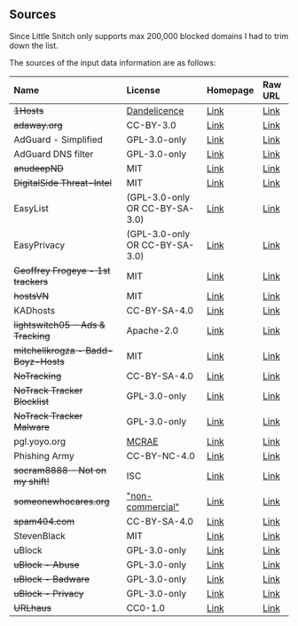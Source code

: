 ## Sources

Since Little Snitch only supports max 200,000 blocked domains I had to trim down the list.

The sources of the input data information are as follows:

| Name                                     | License                                             | Homepage                                        | Raw URL                                    |
|:-----------------------------------------|:----------------------------------------------------|:------------------------------------------------|:-------------------------------------------|
| ~~1Hosts~~                               | [Dandelicence][license-1hosts]                      | [Link][homepage-1hosts]                         | [Link][source-1hosts]                      |
| ~~adaway.org~~                           | CC-BY-3.0                                           | [Link][homepage-adaway.org]                     | [Link][source-adaway.org]                  |
| AdGuard - Simplified                     | GPL-3.0-only                                        | [Link][homepage-adguard-simplified]             | [Link][source-adguard-simplified]          |
| AdGuard DNS filter                       | GPL-3.0-only                                        | [Link][homepage-AdGuardSDNSFilter]              | [Link][source-AdGuardSDNSFilter]           |
| ~~anudeepND~~                            | MIT                                                 | [Link][homepage-anudeepND]                      | [Link][source-anudeepND]                   |
| ~~DigitalSide Threat-Intel~~             | MIT                                                 | [Link][homepage-digitalside-threat-intel]       | [Link][source-digitalside-threat-intel]    |
| EasyList                                 | (GPL-3.0-only OR CC-BY-SA-3.0)                      | [Link][homepage-easylist]                       | [Link][source-easylist]                    |
| EasyPrivacy                              | (GPL-3.0-only OR CC-BY-SA-3.0)                      | [Link][homepage-easyprivacy]                    | [Link][source-easyprivacy]                 |
| ~~Geoffrey Frogeye - 1st trackers~~      | MIT                                                 | [Link][homepage-gfrogeye-1st-trackers]          | [Link][source-gfrogeye-1st-trackers]       |
| ~~hostsVN~~                              | MIT                                                 | [Link][homepage-hostsvn]                        | [Link][source-hostsvn]                     |
| KADhosts                                 | CC-BY-SA-4.0                                        | [Link][homepage-kadhosts]                       | [Link][source-kadhosts]                    | 
| ~~lightswitch05 - Ads & Tracking~~       | Apache-2.0                                          | [Link][homepage-lightswitch05]                  | [Link][source-lightswitch05]               |
| ~~mitchellkrogza - Badd-Boyz-Hosts~~     | MIT                                                 | [Link][homepage-mitchellkrogza-badd-boyz]       | [Link][source-mitchellkrogza-badd-boyz]    |   
| ~~NoTracking~~                           | CC-BY-SA-4.0                                        | [Link][homepage-notracking]                     | [Link][source-notracking]                  |   
| ~~NoTrack Tracker Blocklist~~            | GPL-3.0-only                                        | [Link][homepage-notrack-blocklist]              | [Link][source-notrack-blocklist]           |   
| ~~NoTrack Tracker Malware~~              | GPL-3.0-only                                        | [Link][homepage-notrack-malware]                | [Link][source-notrack-malware]             |   
| pgl.yoyo.org                             | [MCRAE][license-pgl.yoyo.org]                       | [Link][homepage-pgl.yoyo.org]                   | [Link][source-pgl.yoyo.org]                |  
| Phishing Army                            | CC-BY-NC-4.0                                        | [Link][homepage-phishing.army]                  | [Link][source-phishing.army]               |
| ~~socram8888 - Not on my shift!~~        | ISC                                                 | [Link][homepage-socram8888-notonmyshift]        | [Link][source-socram8888-notonmyshift]     |
| ~~someonewhocares.org~~                  | ["non-commercial"][license-someonewhocares.org]     | [Link][homepage-someonewhocares.org]            | [Link][source-someonewhocares.org]         |
| ~~spam404.com~~                          | CC-BY-SA-4.0                                        | [Link][homepage-spam404.com]                    | [Link][source-spam404.com]                 |
| StevenBlack                              | MIT                                                 | [Link][homepage-stevenblack]                    | [Link][source-stevenblack]                 |
| uBlock                                   | GPL-3.0-only                                        | [Link][homepage-ublock]                         | [Link][source-ublock]                      |
| ~~uBlock - Abuse~~                       | GPL-3.0-only                                        | [Link][homepage-ublock-abuse]                   | [Link][source-ublock-abuse]                | 
| ~~uBlock - Badware~~                     | GPL-3.0-only                                        | [Link][homepage-ublock-badware]                 | [Link][source-ublock-badware]              |
| ~~uBlock - Privacy~~                     | GPL-3.0-only                                        | [Link][homepage-ublock-privacy]                 | [Link][source-ublock-privacy]              |
| ~~URLhaus~~                              | CC0-1.0                                             | [Link][homepage-urlhaus]                        | [Link][source-urlhaus]                     |

[homepage-1hosts]: https://github.com/badmojr/1Hosts/
[license-1hosts]: https://github.com/DandelionSprout/Dandelicence/blob/master/DandelicenceNewestVersion.md
[source-1hosts]: https://badmojr.github.io/1Hosts/Pro/hosts.txt

[homepage-adaway.org]: https://adaway.org
[source-adaway.org]: https://adaway.org/hosts.txt

[homepage-adguard-simplified]: https://github.com/AdguardTeam/AdGuardSDNSFilter
[source-adguard-simplified]: https://filters.adtidy.org/extension/chromium/filters/15.txt

[homepage-AdGuardSDNSFilter]: https://github.com/AdguardTeam/AdguardSDNSFilter
[source-AdGuardSDNSFilter]: https://adguardteam.github.io/AdGuardSDNSFilter/Filters/filter.txt

[homepage-anudeepND]: https://github.com/anudeepND/blacklist
[source-anudeepND]: https://raw.githubusercontent.com/anudeepND/blacklist/master/adservers.txt

[homepage-digitalside-threat-intel]: https://osint.digitalside.it
[source-digitalside-threat-intel]: https://osint.digitalside.it/Threat-Intel/lists/latestdomains.txt

[homepage-easylist]: https://easylist.to
[source-easylist]: https://easylist.to/easylist/easylist.txt

[homepage-easyprivacy]: https://easylist.to
[source-easyprivacy]: https://easylist.to/easylist/easyprivacy.txt

[homepage-gfrogeye-1st-trackers]: https://hostfiles.frogeye.fr
[source-gfrogeye-1st-trackers]: https://hostfiles.frogeye.fr/firstparty-trackers.txt

[homepage-hostsvn]: https://github.com/bigdargon/hostsVN
[source-hostsvn]: https://raw.githubusercontent.com/bigdargon/hostsVN/master/option/hosts-VN

[homepage-kadhosts]: https://github.com/PolishFiltersTeam/KADhosts
[source-kadhosts]: https://raw.githubusercontent.com/PolishFiltersTeam/KADhosts/master/KADhosts.txt

[homepage-lightswitch05]: https://www.github.developerdan.com/hosts/
[source-lightswitch05]: https://www.github.developerdan.com/hosts/lists/ads-and-tracking-extended.txt

[homepage-malwaredomains.com-id]: https://www.malwaredomains.com
[source-malwaredomains.com-id]: https://mirror1.malwaredomains.com/files/immortal_domains.txt

[homepage-malwaredomains.com-jd]: https://www.malwaredomains.com
[source-malwaredomains.com-jd]: https://mirror1.malwaredomains.com/files/justdomains

[homepage-mitchellkrogza-badd-boyz]: https://github.com/mitchellkrogza/Badd-Boyz-Hosts
[source-mitchellkrogza-badd-boyz]: https://raw.githubusercontent.com/mitchellkrogza/Badd-Boyz-Hosts/master/hosts

[homepage-notracking]: https://github.com/mitchellkrogza/Badd-Boyz-Hosts
[source-notracking]: https://raw.githubusercontent.com/notracking/hosts-blocklists/master/hostnames.txt

[homepage-notrack-blocklist]: https://gitlab.com/quidsup/notrack-blocklists
[source-notrack-blocklist]: https://gitlab.com/quidsup/notrack-blocklists/-/blob/master/notrack-blocklist.txt

[homepage-notrack-malware]: https://gitlab.com/quidsup/notrack-blocklists
[source-notrack-malware]: https://gitlab.com/quidsup/notrack-blocklists/-/blob/master/notrack-malware.txt

[homepage-pgl.yoyo.org]: https://pgl.yoyo.org/adservers/
[license-pgl.yoyo.org]: https://pgl.yoyo.org/license/
[source-pgl.yoyo.org]: https://pgl.yoyo.org/adservers/serverlist.php?hostformat=nohtml&mimetype=plaintext

[homepage-phishing.army]: https://phishing.army
[source-phishing.army]: https://phishing.army/download/phishing_army_blocklist.txt

[homepage-socram8888-notonmyshift]: https://orca.pet/notonmyshift/
[source-socram8888-notonmyshift]: https://orca.pet/notonmyshift/hosts.txt

[homepage-someonewhocares.org]: https://someonewhocares.org/hosts/
[license-someonewhocares.org]: https://someonewhocares.org/hosts/
[source-someonewhocares.org]: https://someonewhocares.org/hosts/hosts

[homepage-spam404.com]: https://github.com/Spam404/lists
[source-spam404.com]: https://raw.githubusercontent.com/Spam404/lists/master/main-blacklist.txt

[homepage-stevenblack]: https://github.com/StevenBlack/hosts
[source-stevenblack]: https://raw.githubusercontent.com/StevenBlack/hosts/master/data/StevenBlack/hosts

[homepage-ublock]: https://github.com/uBlockOrigin/uAssets
[source-ublock]: https://raw.githubusercontent.com/uBlockOrigin/uAssets/master/filters/filters.txt

[homepage-ublock-abuse]: https://github.com/uBlockOrigin/uAssets
[source-ublock-abuse]: https://raw.githubusercontent.com/uBlockOrigin/uAssets/master/filters/resource-abuse.txt

[homepage-ublock-badware]: https://github.com/uBlockOrigin/uAssets
[source-ublock-badware]: https://raw.githubusercontent.com/uBlockOrigin/uAssets/master/filters/badware.txt

[homepage-ublock-privacy]: https://github.com/uBlockOrigin/uAssets
[source-ublock-privacy]: https://raw.githubusercontent.com/uBlockOrigin/uAssets/master/filters/privacy.txt

[homepage-urlhaus]: https://gitlab.com/curben/urlhaus-filter
[source-urlhaus]: https://curben.gitlab.io/malware-filter/urlhaus-filter-hosts.txt